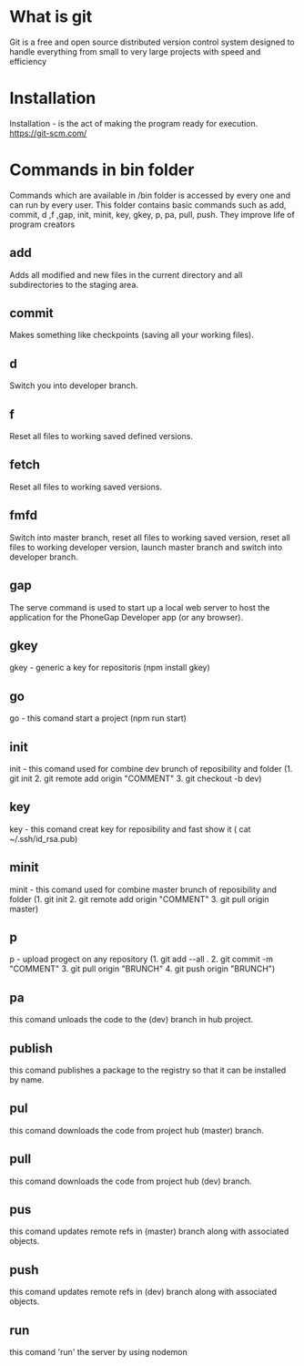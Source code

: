 # What is git
Git is a free and open source distributed version control system designed to handle everything from small to very large projects with speed and efficiency
# Installation
Installation - is the act of making the program ready for execution. https://git-scm.com/ 
# Commands in bin folder
Commands which are available in /bin folder is accessed by every one and can run by every user. This folder contains basic commands such as add, commit, d ,f ,gap, init, minit, key, gkey, p, pa, pull, push. They improve life of program creators 
## add
Adds all modified and new files in the current directory and all subdirectories to the staging area.
## commit
Makes something like checkpoints (saving all your working files).
## d
Switch you into developer branch.
## f
Reset all files to working saved defined versions.
## fetch
Reset all files to working saved versions.
## fmfd
Switch into master branch, reset all files to working saved version, reset all files to working developer version, launch master branch and switch into developer branch.
## gap
The serve command is used to start up a local web server to host the application for the PhoneGap Developer app (or any browser).
## gkey
gkey - generic a key for repositoris (npm install gkey)
## go
go - this comand start a project (npm run start)
## init
init - this comand used for combine dev brunch of reposibility and folder (1. git init 2. git remote add origin "COMMENT" 3. git checkout -b dev)
## key
key - this comand creat key for reposibility and fast show it ( cat ~/.ssh/id_rsa.pub)
## minit
minit - this comand used for combine master brunch of reposibility and folder (1. git init 2. git remote add origin "COMMENT" 3. git pull origin master)
## p
p - upload progect on any repository (1. git add --all . 2. git commit -m "COMMENT" 3. git pull origin "BRUNCH" 4. git push origin "BRUNCH")
## pa
this comand unloads the code to the (dev) branch in hub project.
## publish
this comand publishes a package to the registry so that it can be installed by name.
## pul
this comand downloads the code from project hub (master) branch.
## pull
this comand downloads the code from project hub (dev) branch.
## pus
this comand updates remote refs in (master) branch along with associated objects.
## push
this comand updates remote refs in (dev) branch along with associated objects.
## run
this comand 'run' the server by using nodemon
